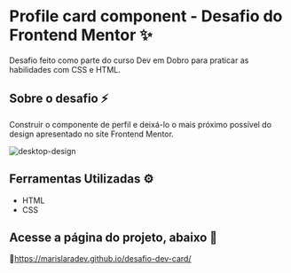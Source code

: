 # Profile card component - Desafio do Frontend Mentor ✨
Desafio feito como parte do curso Dev em Dobro para praticar as habilidades com CSS e HTML.

## Sobre o desafio ⚡

Construir o componente de perfil e deixá-lo o mais próximo possível do design apresentado no site Frontend Mentor.

![desktop-design](https://github.com/marislaradev/desafio-dev-card/assets/121054908/902cb1bc-d058-47c9-91e8-c303c2d8ca59)

## Ferramentas Utilizadas ⚙

- HTML
- CSS

## Acesse a página do projeto, abaixo 📱

🔗https://marislaradev.github.io/desafio-dev-card/




